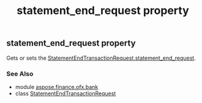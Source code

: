 ﻿---
title: statement_end_request property
second_title: Aspose.Finance for Python via .NET API References
description: 
type: docs
weight: 50
url: /python-net/aspose.finance.ofx.bank/statementendtransactionrequest/statement_end_request/
is_root: false
---

## statement_end_request property


Gets or sets the [StatementEndTransactionRequest.statement_end_request](/finance/python-net/aspose.finance.ofx.bank/statementendtransactionrequest#statement_end_request).

### See Also
* module [aspose.finance.ofx.bank](../../)
* class [StatementEndTransactionRequest](/finance/python-net/aspose.finance.ofx.bank/statementendtransactionrequest)
